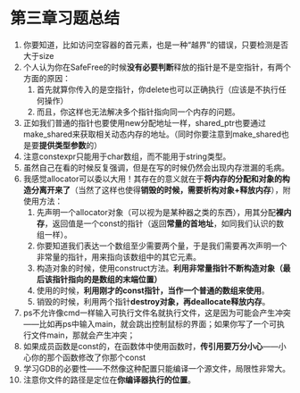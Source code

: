 # 第三章习题总结
1. 你要知道，比如访问空容器的首元素，也是一种“越界”的错误，只要检测是否大于size
2. 个人认为你在SafeFree的时候**没有必要判断**释放的指针是不是空指针，有两个方面的原因：
   1. 首先就算你传入的是空指针，你delete也可以正确执行（应该是不执行任何操作）
   2. 而且，你这样也无法解决多个指针指向同一个内存的问题。 
3. 正如我们普通的指针也要使用new分配地址一样，shared_ptr也要通过make_shared来获取相关动态内存的地址。（同时你要注意到make_shared也是要**提供类型参数**的）
4. 注意constexpr只能用于char数组，而不能用于string类型。
5. 虽然自己在看的时候反复强调，但是在写的时候仍然会出现内存泄漏的毛病。
6. 我感觉allocator可以委以大用！其存在的意义就在于**将内存的分配和对象的构造分离开来了**（当然了这样也使得**销毁的时候，需要析构对象+释放内存**），附使用方法：
   1. 先声明一个allocator对象（可以视为是某种器之类的东西），用其分配**裸内存**，返回值是一个const的指针（返回**常量的首地址**，如同我们认识的数组一样）。
   2. 你要知道我们表达一个数组至少需要两个量，于是我们需要再次声明一个非常量的指针，用来指向该数组中的其它元素。
   3. 构造对象的时候，使用construct方法。**利用非常量指针不断构造对象（最后该指针指向的是数组的末端位置）**
   4. 使用的时候，**利用刚才的const指针，当作一个普通的数组来使用**。
   5. 销毁的时候，利用两个指针**destroy对象，再deallocate释放内存**。
7. ps不允许像cmd一样输入可执行文件名就执行文件，这是因为可能会产生冲突——比如再ps中输入main，就会跳出控制鼠标的界面；如果你写了一个可执行文件main，那就会产生冲突；
8. 如果成员函数是const的，在函数体中使用函数时，**传引用要万分小心**——小心你的那个函数修改了你那个const
9. 学习GDB的必要性——不然像这种配置只能编译一个源文件，局限性非常大。
10. 注意你文件的路径是定位在**你编译器执行的位置**。